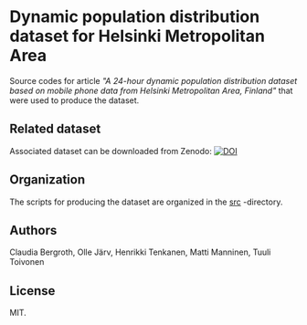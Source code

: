 # Dynamic population distribution dataset for Helsinki Metropolitan Area  

Source codes for article *"A 24-hour dynamic population distribution dataset based on mobile phone data from Helsinki Metropolitan Area, Finland"*
that were used to produce the dataset. 

## Related dataset 

Associated dataset can be downloaded from Zenodo: 
[![DOI](https://zenodo.org/badge/DOI/10.5281/zenodo.4726996.svg)](https://doi.org/10.5281/zenodo.4726996)

## Organization

The scripts for producing the dataset are organized in the [src](src) -directory.

## Authors

Claudia Bergroth, Olle Järv, Henrikki Tenkanen, Matti Manninen, Tuuli Toivonen

## License

MIT.